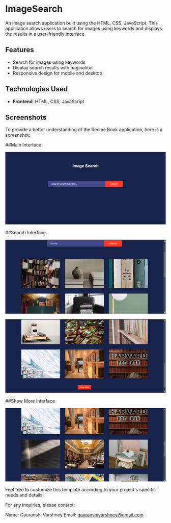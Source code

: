 # ImageSearch

An image search application built using the HTML, CSS, JavaScript. This application allows users to search for images using keywords and displays the results in a user-friendly interface.

## Features

- Search for images using keywords
- Display search results with pagination
- Responsive design for mobile and desktop

## Technologies Used

- **Frontend**: HTML, CSS, JavaScript

## Screenshots

To provide a better understanding of the Recipe Book application, here is a screenshot:

##Main Interface

![Main Interface](screenshot/Home.png)

##Search Interface

![Search Interface](screenshot/Search1.png)

![Search Interface](screenshot/Search2.png)

##Show More Interface

![Show More Interface](screenshot/ShowMore.png)

Feel free to customize this template according to your project's specific needs and details!

For any inquiries, please contact:

Name: Gauranshi Varshney
Email: gauranshivarshney@gmail.com
